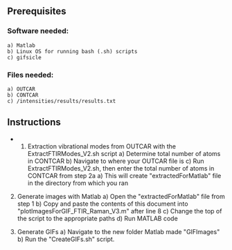 ## Prerequisites
### Software needed:
    a) Matlab
    b) Linux OS for running bash (.sh) scripts
    c) gifsicle

### Files needed:
    a) OUTCAR
    b) CONTCAR
    c) /intensities/results/results.txt

## Instructions
* 1) Extraction vibrational modes from OUTCAR with the ExtractFTIRModes_V2.sh script 
    a) Determine total number of atoms in CONTCAR
    b) Navigate to where your OUTCAR file is
    c) Run ExtractFTIRModes_V2.sh, then enter the total number of atoms in CONTCAR from step 2a
    a) This will create "extractedForMatlab" file in the directory from which you ran 

2) Generate images with Matlab
    a) Open the "extractedForMatlab" file from step 1
    b) Copy and paste the contents of this document into "plotImagesForGIF_FTIR_Raman_V3.m" after line 8
    c) Change the top of the script to the appropriate paths
    d) Run MATLAB code

3) Generate GIFs
    a) Navigate to the new folder Matlab made "GIFImages"
    b) Run the "CreateGIFs.sh" script.
